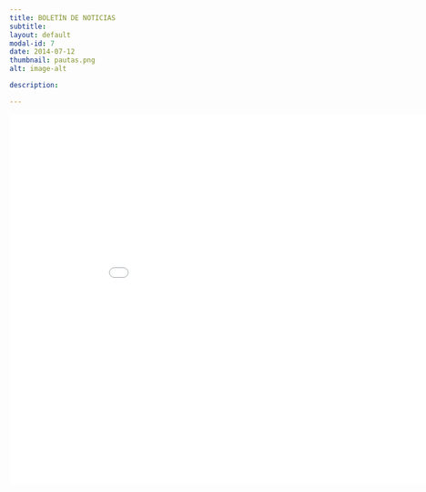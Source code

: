 ```yaml
---
title: BOLETÍN DE NOTICIAS
subtitle: 
layout: default
modal-id: 7
date: 2014-07-12
thumbnail: pautas.png
alt: image-alt

description: 

---
```


<html>
<body>
<embed src="img/guia_2020_2021.pdf" width="950" height="650">
</body>
</html>


